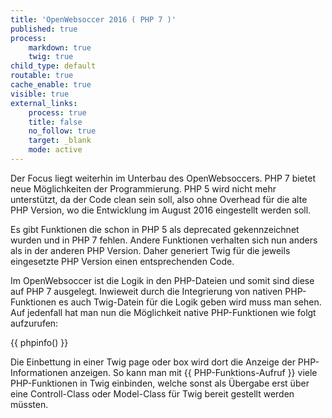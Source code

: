 ```yaml
---
title: 'OpenWebsoccer 2016 ( PHP 7 )'
published: true
process:
    markdown: true
    twig: true
child_type: default
routable: true
cache_enable: true
visible: true
external_links:
    process: true
    title: false
    no_follow: true
    target: _blank
    mode: active
---
```


Der Focus liegt weiterhin im Unterbau des OpenWebsoccers. PHP 7 bietet neue Möglichkeiten der Programmierung. PHP 5 wird nicht mehr unterstützt, da der Code clean sein soll, also ohne Overhead für die alte PHP Version, wo die Entwicklung im August 2016 eingestellt werden soll.

Es gibt Funktionen die schon in PHP 5 als deprecated gekennzeichnet wurden und in PHP 7 fehlen. Andere  Funktionen verhalten sich nun anders als in der anderen PHP Version. Daher generiert Twig für die jeweils eingesetzte PHP Version einen entsprechenden Code.

Im OpenWebsoccer ist die Logik in den PHP-Dateien und somit sind diese auf PHP 7 ausgelegt. Inwieweit durch die Integrierung von nativen PHP-Funktionen es auch Twig-Datein für die Logik geben wird muss man sehen. Auf jedenfall hat man nun die Möglichkeit native PHP-Funktionen wie folgt aufzurufen:

{{ phpinfo() }}

Die Einbettung in einer Twig page oder box wird dort die Anzeige der PHP-Informationen anzeigen. So kann man mit {{ PHP-Funktions-Aufruf }} viele PHP-Funktionen in Twig einbinden, welche sonst als Übergabe erst über eine Controll-Class oder Model-Class für Twig bereit gestellt werden müssten.